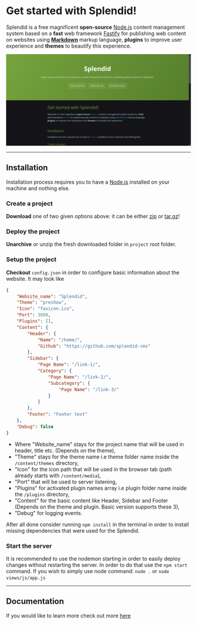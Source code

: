 # Get started with Splendid!

Splendid is a free magnificent **open-source** [Node.js](https://nodejs.org/en/) content management system based on a **fast** web framework [Fastify](https://www.fastify.io/) for publishing web content on websites using [**Markdown**](https://en.wikipedia.org/wiki/Markdown) markup language, **plugins** to improve user experience and **themes** to beautify this experience.

![Splendid website preview](content/splendid-preview.png)

---

## Installation

Installation process requires you to have a [Node.js](https://nodejs.org/en/) installed on your machine and nothing else.

### Create a project

**Download** one of two given options above: it can be either [zip](#zip) or [tar.gz](#tar)!

### Deploy the project

**Unarchive** or unzip the fresh downloaded folder in `project` root folder.

### Setup the project

**Checkout** `config.json` in order to configure basic information about the website. It may look like

```json
{
    "Website_name": "Splendid",
    "Theme": "preshow",
    "Icon": "favicon.ico",
    "Port": 3000,
    "Plugins": [],
    "Content": {
        "Header": {
            "Name": "/home/",
            "Github": "https://github.com/splendid-cms"
        },
        "Sidebar": {
            "Page Name": "/link-1/",
            "Category": {
                "Page Name": "/link-2/",
                "Subcategory": {
                    "Page Name": "/link-3/"
                }
            }
        },
        "Footer": "Footer text"
    },
    "Debug": false
}
```

- Where "Website_name" stays for the project name that will be used in header, title etc. (Depends on the theme),
- "Theme" stays for the theme name i.e theme folder name inside the `/content/themes` directory,
- "Icon" for the icon path that will be used in the browser tab (path already starts with `/content/media`),
- "Port" that will be used to server listening,
- "Plugins" for activated plugin names array i.e plugin folder name inside the `/plugins` directory,
- "Content" for the basic content like Header, Sidebar and Footer (Depends on the theme and plugin. Basic version supports these 3),
- "Debug" for logging events.

After all done consider running `npm install` in the terminal in order to install missing dependencies that were used for the Splendid.

### Start the server

It is recommended to use the nodemon starting in order to easily deploy changes without restarting the server. In order to do that use the `npm start` command. If you wish to simply use node command: `node .` or `node views/js/app.js`

---

## Documentation

If you would like to learn more check out more [here](https://github.com/splendid-cms/docs)

